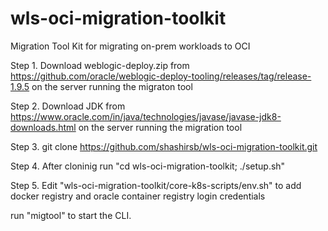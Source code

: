 # wls-oci-migration-toolkit
Migration Tool Kit for migrating on-prem workloads to OCI 

Step 1. Download weblogic-deploy.zip from https://github.com/oracle/weblogic-deploy-tooling/releases/tag/release-1.9.5 on the server running the migraton tool

Step 2. Download JDK from https://www.oracle.com/in/java/technologies/javase/javase-jdk8-downloads.html on the server running the migration tool

Step 3. git clone https://github.com/shashirsb/wls-oci-migration-toolkit.git

Step 4. After cloninig run "cd wls-oci-migration-toolkit; ./setup.sh"

Step 5. Edit "wls-oci-migration-toolkit/core-k8s-scripts/env.sh" to add docker registry and oracle container registry login credentials

run "migtool" to start the CLI.



